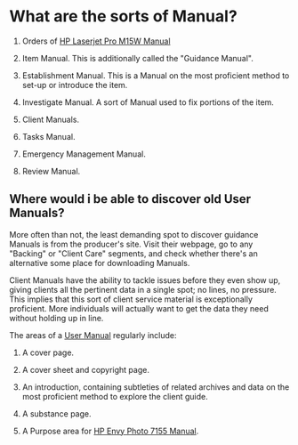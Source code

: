 # What are the sorts of Manual? 

1. Orders of [HP Laserjet Pro M15W Manual](https://nexprotocol.com/hp-laserjet-pro-m15w-manual-pdf-guide-free/) 

2. Item Manual. This is additionally called the "Guidance Manual".

3. Establishment Manual. This is a Manual on the most proficient method to set-up or introduce the item. 

4. Investigate Manual. A sort of Manual used to fix portions of the item. 

5. Client Manuals. 

6. Tasks Manual. 

7. Emergency Management Manual. 

8. Review Manual. 

## Where would i be able to discover old User Manuals? 

More often than not, the least demanding spot to discover guidance Manuals is from the producer's site. Visit their webpage, go to any "Backing" or "Client Care" segments, and check whether there's an alternative some place for downloading Manuals. 

Client Manuals have the ability to tackle issues before they even show up, giving clients all the pertinent data in a single spot; no lines, no pressure. This implies that this sort of client service material is exceptionally proficient. More individuals will actually want to get the data they need without holding up in line. 

The areas of a [User Manual](https://nexprotocol.com) regularly include: 

1. A cover page. 

2. A cover sheet and copyright page. 

3. An introduction, containing subtleties of related archives and data on the most proficient method to explore the client guide. 

4. A substance page. 

5. A Purpose area for [HP Envy Photo 7155 Manual](https://nexprotocol.com/hp-envy-photo-7155-manual/).

